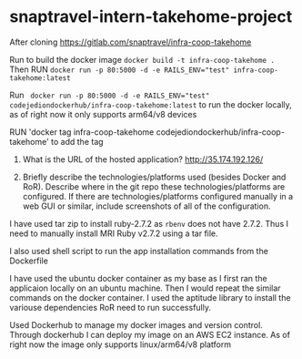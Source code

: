 # snaptravel-intern-takehome-project

After cloning
https://gitlab.com/snaptravel/infra-coop-takehome


Run to build the docker image
`docker build -t infra-coop-takehome . `
Then RUN
`docker run -p 80:5000 -d -e RAILS_ENV="test" infra-coop-takehome:latest`

Run
` docker run -p 80:5000 -d -e RAILS_ENV="test" codejediondockerhub/infra-coop-takehome:latest`
to run the docker locally, as of right now it only supports arm64/v8 devices

RUN
'docker tag infra-coop-takehome codejediondockerhub/infra-coop-takehome' to add the tag


1. What is the URL of the hosted application?
http://35.174.192.126/

2. Briefly describe the technologies/platforms used (besides Docker and RoR). Describe where in the git repo these technologies/platforms are configured. If there are technologies/platforms configured manually in a web GUI or similar, include screenshots of all of the configuration.

I have used tar zip to install ruby-2.7.2 as `rbenv` does not have 2.7.2. Thus I need to manually install MRI Ruby v2.7.2 using a tar file.

I also used shell script to run the app installation commands from the Dockerfile

I have used the ubuntu docker container as my base as I first ran the applicaion locally on an ubuntu machine. Then I would repeat the similar commands on the docker container. I used the aptitude library to install the variouse dependencies RoR need to run successfully.

Used Dockerhub to manage my docker images and version control. Through dockerhub I can deploy my image on an AWS EC2 instance. As of right now the image only supports linux/arm64/v8 platform
